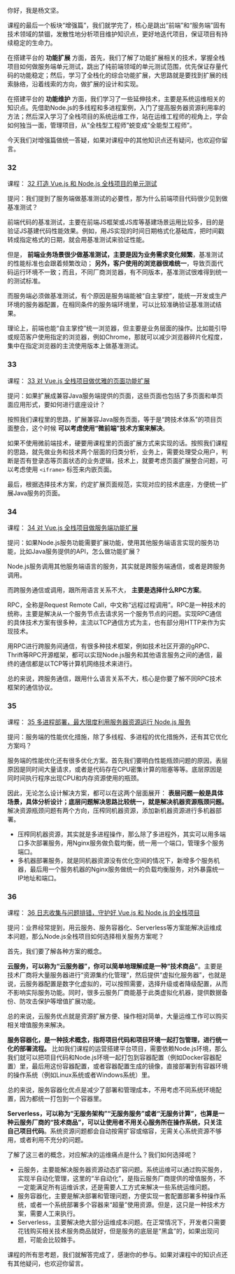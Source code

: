 你好，我是杨文坚。

课程的最后一个板块“增强篇”，我们就学完了，核心是跳出“前端”和“服务端”固有技术领域的禁锢，发散性地分析项目维护知识点，更好地迭代项目，保证项目有持续稳定的生命力。

在搭建平台的 **功能扩展** 方面，首先，我们了解了功能扩展相关的技术，掌握全栈项目如何做服务端单元测试，跳出了纯前端领域的单元测试范围，优先保证存量代码的功能稳定；然后，学习了全栈化的综合功能扩展，大思路就是要找到扩展的线索脉络，沿着线索的方向，做扩展的设计和实现。

在搭建平台的 **功能维护** 方面，我们学习了一些延伸技术，主要是系统运维相关的知识点。先借助Node.js的多线程和多进程案例，入门了提高服务器资源利用率的方法；然后深入学习了全栈项目的系统运维工作，站在运维工程师的视角上，学会如何独当一面，管理项目，从“全栈型工程师”蜕变成“全能型工程师”。

今天我们对增强篇做统一答疑，如果对课程中的其他知识点还有疑问，也欢迎你留言。

### 32

课程： [32 打造 Vue.js 和 Node.js 全栈项目的单元测试](https://time.geekbang.org/column/article/632383)

提问：我们提到了服务端做基准测试的必要性，那为什么前端项目代码很少见到做基准测试？

前端代码的基准测试，主要在前端JS框架或JS库等基建场景运用比较多，目的是验证JS基建代码性能效果。例如，用JS实现的时间日期格式化基础库，把时间戳转成指定格式的日期，就会用基准测试来验证性能。

但是， **前端业务场景很少做基准测试，主要是因为业务需求变化频繁**，基准测试的性能标准也会跟着频繁改动； **另外，客户使用的浏览器很难统一**，导致页面代码运行环境不一致；而且，不同厂商浏览器，有不同版本，基准测试很难得到统一的测试标准。

而服务端必须做基准测试，有个原因是服务端能被“自主掌控”，能统一开发或生产环境的服务器配置，在相同条件的服务端环境里，可以比较准确验证基准测试结果。

理论上，前端也能“自主掌控”统一浏览器，但主要是业务层面的操作。比如能引导或规范客户使用指定的浏览器，例如Chrome，那就可以减少浏览器碎片化程度，集中在指定浏览器的主流使用版本上做基准测试。

### 33

课程： [33 对 Vue.js 全栈项目做优雅的页面功能扩展](https://time.geekbang.org/column/article/632397)

提问：如果扩展成兼容Java服务端提供的页面，这些页面也包括了多页面和单页面应用形式，要如何进行底座设计？

按照我们课程里的思路，扩展兼容Java服务页面，等于是“跨技术体系”的项目页面整合，这个时候 **可以考虑使用“微前端”技术方案来解决**。

如果不使用微前端技术，硬要用课程里的页面扩展方式来实现的话。按照我们课程的思路，就先做业务和技术两个层面的归类分析，业务上，需要处理受众用户，判断是否有登录态等页面状态的业务逻辑，技术上，就要考虑页面扩展整合问题，可以考虑使用 `<iframe>` 标签来内嵌页面。

最后，根据选择技术方案，约定扩展页面规范，实现对应的技术底座，方便统一扩展Java服务的页面。

### 34

课程： [34 对 Vue.js 全栈项目做服务端功能扩展](https://time.geekbang.org/column/article/632420)

提问：如果Node.js服务功能需要扩展功能，使用其他服务端语言实现的服务功能，比如Java服务提供的API，怎么做功能扩展？

Node.js服务调用其他服务端语言的服务，其实就是跨服务端通信，或者是跨服务调用。

而跨服务通信或调用，跟所用语言关系不大， **主要是选择什么RPC方案**。

RPC，全称是Request Remote Call，中文称“远程过程调用”。RPC是一种技术的统称，主要是解决从一个服务节点去请求另一个服务节点的问题。实现RPC通信的具体技术方案有很多种，主流以TCP通信方式为主，也有部分用HTTP来作为实现技术。

用RPC进行跨服务间通信，有很多种技术框架，例如技术社区开源的gRPC、Thrift等RPC开源框架，都可以实现Node.js服务和其他语言服务之间的通信，最终的通信都是以TCP等计算机网络技术来进行。

总的来说，跨服务通信，跟用什么语言关系不大，核心是你要了解不同RPC技术框架的通信协议。

### 35

课程： [35 多进程部署，最大限度利用服务器资源运行 Node.js 服务](https://time.geekbang.org/column/article/632468)

提问：服务端的性能优化措施，除了多线程、多进程的优化措施外，还有其它优化方案吗？

服务端的性能优化还有很多优化方案。首先我们要明白性能瓶颈问题的原因，表层原因是同时间大量请求，或者是代码存在CPU密集计算的阻塞等等。底层原因是同时间执行程序出现CPU和内存资源使用的瓶颈。

因此，无论怎么设计解决方案，都可以在这两个层面展开： **表层问题一般是具体场景，具体分析设计；底层问题解决思路比较统一，就是解决机器资源瓶颈问题。** 解决资源瓶颈问题有两个方向，压榨同机器资源，添加新机器资源进行多机器部署。

- 压榨同机器资源，其实就是多进程操作，那么除了多进程外，其实可以用多端口多次部署服务，用Nginx服务做负载均衡，统一用一个端口，管理多个服务端口。
- 多机器部署服务，就是同机器资源没有优化空间的情况下，新增多个服务机器，最后用一个服务机器的Nginx服务做统一的负载均衡服务，对外暴露统一IP地址和端口。

### 36

课程： [36 日志收集与问题排错，守护好 Vue.js 和 Node.js 的全栈项目](https://time.geekbang.org/column/article/634946)

提问：业界经常提到，用云服务、服务容器化、Serverless等方案能解决运维成本问题，那么Node.js全栈项目如何选择相关服务方案呢？

首先，我们要了解各种方案的概念。

**云服务，可以称为“云服务器”，你可以简单地理解成是一种“技术商品”**。主要是技术厂商将大量服务器进行“资源集约化管理”，然后提供“虚拟化服务器”，也就是说，云服务器配置是数字化虚拟的，可以按照需要，选择升级或者降级配置，从而不影响实际服务功能。同时，很多云服务厂商能基于此类虚拟化机器，提供数据备份、防攻击保护等增值扩展功能。

总的来说，云服务优点就是资源扩展方便、操作相对简单，大量运维工作可以购买相关增值服务来解决。

**服务容器化，是一种技术概念，指将项目代码和项目环境一起打包管理，进行统一化的部署流程。** 比如我们课程的运营搭建平台项目，需要依赖Node.js环境，那么我们就可以把项目代码和Node.js环境一起打包到容器配置（例如Docker容器配置）里，最后用这份容器配置，或者容器配置生成的镜像，直接部署到有容器环境的操作系统（例如Linux系统或者Windows系统）里。

总的来说，服务容器化优点是减少了部署和管理成本，不用考虑不同系统环境配置，因为都统一打包到一个容器里。

**Serverless，可以称为“无服务架构”“无服务服务”或者“无服务计算”，也算是一种云服务厂商的“技术商品”，可以让使用者不用关心服务所在操作系统，只关注自己项目代码**。系统资源问题都会自动按需扩容或缩容，无需关心系统资源不够用，或者利用不充分的问题。

了解了这三者的概念，对应解决的运维痛点是什么？我们如何选择呢？

- 云服务，主要能解决服务器资源动态扩容问题。系统运维可以通过购买服务，实现半自动化管理，这里的“半自动化”，是指云服务厂商提供的增值服务，不一定能满足所有运维诉求，还是需要人工方式来解决一些系统运维问题。
- 服务容器化，主要是解决部署和管理问题，方便实现一套配置部署多种操作系统，或者一个系统部署多个容器来“超量”使用资源。但是，这只是一种技术方案，需要人工来执行。
- Serverless，主要解决绝大部分运维成本问题。在正常情况下，开发者只需要花钱购买相关技术服务商品就好，但是服务的底层是“黑盒”的，如果出现问题，可能会比较棘手。

课程的所有思考题，我们就解答完成了，感谢你的参与。如果对课程中的知识点还有其他疑问，也欢迎你留言。